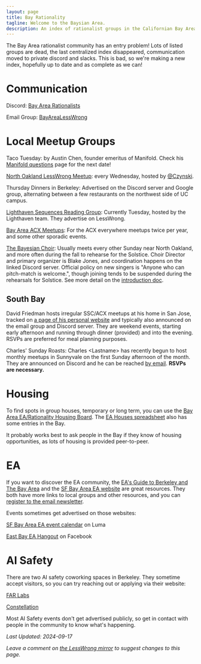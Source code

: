 ```yaml
---
layout: page
title: Bay Rationality
tagline: Welcome to the Baysian Area.
description: An index of rationalist groups in the Californian Bay Area
---
```


The Bay Area rationalist community has an entry problem! Lots of listed groups are dead, the last centralized index disappeared, communication moved to private discord and slacks. This is bad, so we're making a new index, hopefully up to date and as complete as we can!

# Communication

Discord: [Bay Area Rationalists](https://discord.gg/EpG4xUVKtf)

Email Group: [BayAreaLessWrong](https://groups.google.com/g/bayarealesswrong)
# Local Meetup Groups

Taco Tuesday: by Austin Chen, founder emeritus of Manifold. Check his [Manifold questions](https://manifold.markets/Austin?tab=questions) page for the next date!

[North Oakland LessWrong Meetup](https://www.lesswrong.com/groups/v7dn9rTWLcK5Tcy9f): every Wednesday, hosted by [@Czynski](https://www.lesswrong.com/users/czynski).

Thursday Dinners in Berkeley: Advertised on the Discord server and Google group, alternating between a few restaurants on the northwest side of UC campus.

[Lighthaven Sequences Reading Group](https://www.lesswrong.com/groups/LK6GNnKp8PDCkqcxx): Currently Tuesday, hosted by the Lighthaven team. They advertise on LessWrong.

[Bay Area ACX Meetups](https://www.facebook.com/groups/566160007909175): For the ACX everywhere meetups twice per year, and some other sporadic events.

[The Bayesian Choir](https://discord.gg/rfPYGCV): Usually meets every other Sunday near North Oakland, and more often during the fall to rehearse for the Solstice. Choir Director and primary organizer is Blake Jones, and coordination happens on the linked Discord server.
Official policy on new singers is "Anyone who can pitch-match is welcome.", though joining tends to be suspended during the rehearsals for Solstice. See more detail on the [introduction doc](https://docs.google.com/document/d/1Rwmwx6lOhzWgWPtrX3EWMXmJqNpQpHtqRYMbicDTGj8/edit).

## South Bay

David Friedman hosts irregular SSC/ACX meetups at his home in San Jose, tracked on [a page of his personal website](http://www.daviddfriedman.com/SSC%20Meetups%20announcement.html) and typically also announced on the email group and Discord server. They are weekend events, starting early afternoon and running through dinner (provided) and into the evening. RSVPs are preferred for meal planning purposes.

Charles' Sunday Roasts: Charles \<Lastname\> has recently begun to host monthly meetups in Sunnyvale on the first Sunday afternoon of the month. They are announced on Discord and he can be reached [by email](cxs6174@gmail.com). **RSVPs are necessary.**

# Housing

To find spots in group houses, temporary or long term, you can use the [Bay Area EA/Rationality Housing Board](https://www.facebook.com/groups/2266502166822026/).  The [EA Houses spreadsheet](https://coda.io/d/EA-Houses_dePaxf_RJiq/EA-Houses-couchsurfing-renting-to-give_suGq6#_lurkc) also has some entries in the Bay.

It probably works best to ask people in the Bay if they know of housing opportunities, as lots of housing is provided peer-to-peer.

# EA

If you want to discover the EA community, the [EA's Guide to Berkeley and The Bay Area](https://forum.effectivealtruism.org/posts/W2w7xA9AtDnjcK6DP/an-ea-s-guide-to-berkeley-and-the-bay-area_) and the [SF Bay Area EA website](https://sfbayea.org/) are great resources. They both have more links to local groups and other resources, and you can [register to the email newsletter](https://sfbayea.org/getinvolved).

Events sometimes get advertised on those websites:

[SF Bay Area EA event calendar](https://lu.ma/sfbayea) on Luma

[East Bay EA Hangout](https://www.facebook.com/groups/ebeah/) on Facebook

# AI Safety

There are two AI safety coworking spaces in Berkeley. They sometime accept visitors, so you can try reaching out or applying via their website:

[FAR Labs](https://far.ai/labs/)

[Constellation](https://www.constellation.org/)

Most AI Safety events don't get advertised publicly, so get in contact with people in the community to know what's happening.

*Last Updated: 2024-09-17*

*Leave a comment on [the LessWrong mirror](https://www.lesswrong.com/posts/hDefuqC2Rbnr8THYW/index-of-rationalist-groups-in-the-bay-area-july-2024) to suggest changes to this page.*
